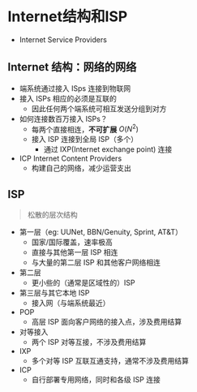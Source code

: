 # Internet结构和ISP
- Internet Service Providers

## Internet 结构：网络的网络

- 端系统通过接入 ISps 连接到物联网
- 接入 ISPs 相应的必须是互联的
  - 因此任何两个端系统可相互发送分组到对方
- 如何连接数百万接入 ISPs？
  - 每两个直接相连，**不可扩展** $O(N^2)$
  - 接入 ISP 连接到全局 ISP（多个）
    - 通过 IXP(Internet exchange point) 连接 
- ICP Internet Content Providers
  - 构建自己的网络，减少运营支出

## ISP
> 松散的层次结构

- 第一层（eg: UUNet, BBN/Genuity, Sprint, AT&T）
  - 国家/国际覆盖，速率极高
  - 直接与其他第一层 ISP 相连
  - 与大量的第二层 ISP 和其他客户网络相连
- 第二层
  - 更小些的（通常是区域性的）ISP
- 第三层与其它本地 ISP
  - 接入网（与端系统最近）
- POP
  - 高层 ISP 面向客户网络的接入点，涉及费用结算
- 对等接入
  - 两个 ISP 对等互接，不涉及费用结算
- IXP
  - 多个对等 ISP 互联互通支持，通常不涉及费用结算
- ICP
  - 自行部署专用网络，同时和各级 ISP 连接
